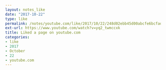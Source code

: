 ```yaml
---
layout: notes_like
date: "2017-10-22"
type: like
permalink: /notes/youtube.com/like/2017/10/22/248d02ebb45d00abcfe6bcfad2f54260361ef161.html
ext-url: https://www.youtube.com/watch?v=yq2_twmccxk
title: Liked a page on youtube.com
categories:
- like
- 2017
- October
- 22
- youtube.com
---
```

